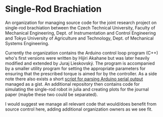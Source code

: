 # Single-Rod Brachiation

An organization for managing source code for the joint research project on single-rod brachiation between the Czech Technical University, Faculty of Mechanical Engineering, Dept. of Instrumentation and Control Engineering and Tokyo University of Agriculture and Technology, Dept. of Mechanical Systems Engineering.

Currently the organization contains the Arduino control loop program (C++) who's first versions were written by Hijiri Akahane but was later heavily modified and extended by Juraj Lieskovský.
The program is accompanied by a smaller utility program for setting the appropriate parameters for ensuring that the prescribed torque is aimed for by the controller.
As a side note there also exists a short [script for parsing Arduino serial output](https://gist.github.com/lieskjur/6f5b448fc157e70ad28dbcabc78c7a46) managed as a gist.
An additional repository then contains code for simulating the single-rod robot in julia and creating plots for the journal paper (maybe these two could be separated).

I would suggest we manage all relevant code that would/does benefit from source control here, adding additional organization owners as we see fit.
